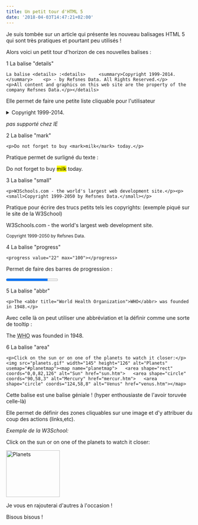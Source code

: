 ```yaml
---
title: Un petit tour d'HTML 5
date: '2018-04-03T14:47:21+02:00'
---
```

Je suis tombée sur un article qui présente les nouveau balisages HTML 5 qui sont très pratiques et pourtant peu utilisés ! 

Alors voici un petit tour d'horizon de ces nouvelles balises : 

1 La balise "details"

```
La balise <details> :<details>     <summary>Copyright 1999-2014.</summary>    <p> - by Refsnes Data. All Rights Reserved.</p>    <p>All content and graphics on this web site are the property of the company Refsnes Data.</p></details>
```

Elle permet de faire une petite liste cliquable pour l'utilisateur 

<details>

  <summary>Copyright 1999-2014.</summary>

  <p> - by SuperAlex. All Rights Reserved.</p>

  <p>All content and graphics on this web site are the property of SuperAlex.</p>

</details>

_pas supporté chez IE_



2 La balise "mark"

```
<p>Do not forget to buy <mark>milk</mark> today.</p>
```

Pratique permet de surligné du texte :

<p>Do not forget to buy <mark>milk</mark> today.</p>



3 La balise "small"

```
<p>W3Schools.com - the world's largest web development site.</p><p><small>Copyright 1999-2050 by Refsnes Data.</small></p>
```

Pratique pour écrire des trucs petits tels les copyrights: (exemple piqué sur le site de la W3School)

<p>W3Schools.com - the world's largest web development site.</p>

<p><small>Copyright 1999-2050 by Refsnes Data.</small></p>



4 La balise "progress"

```
<progress value="22" max="100"></progress>
```

Permet de faire des barres de progression :

<progress value="80" max="100">

</progress>



5 La balise "abbr"

```
<p>The <abbr title="World Health Organization">WHO</abbr> was founded in 1948.</p>
```

Avec celle là on peut utiliser une abbréviation et la définir comme une sorte de tooltip :

<p>The <abbr title="World Health Organization">WHO</abbr> was founded in 1948.</p>



6 La balise "area"

```
<p>Click on the sun or on one of the planets to watch it closer:</p><img src="planets.gif" width="145" height="126" alt="Planets" usemap="#planetmap"><map name="planetmap">   <area shape="rect" coords="0,0,82,126" alt="Sun" href="sun.htm">   <area shape="circle" coords="90,58,3" alt="Mercury" href="mercur.htm">   <area shape="circle" coords="124,58,8" alt="Venus" href="venus.htm"></map>
```

Cette balise est une balise géniale ! (hyper enthousiaste de l'avoir toruvée celle-là)

Elle permet de définir des zones cliquables sur une image et d'y attribuer du coup des actions (links,etc).

_Exemple de la W3School:_

<p>Click on the sun or on one of the planets to watch it closer:</p>



<img src="https://www.w3schools.com/TAGS/planets.gif" width="145" height="126" alt="Planets" usemap="#planetmap">



<map name="planetmap">

  <area shape="rect" coords="0,0,82,126" alt="Sun" href="sun.htm">

  <area shape="circle" coords="90,58,3" alt="Mercury" href="mercur.htm">

  <area shape="circle" coords="124,58,8" alt="Venus" href="venus.htm">

</map>



Je vous en rajouterai d'autres à l'occasion ! 

Bisous bisous !
